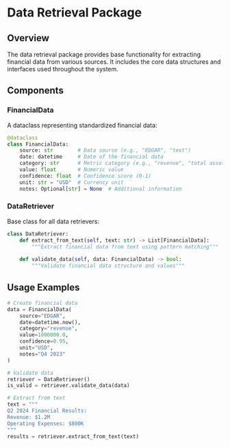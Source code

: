 # Data Retrieval Package

## Overview
The data retrieval package provides base functionality for extracting financial data from various sources. It includes the core data structures and interfaces used throughout the system.

## Components

### FinancialData
A dataclass representing standardized financial data:
```python
@dataclass
class FinancialData:
    source: str        # Data source (e.g., "EDGAR", "text")
    date: datetime     # Date of the financial data
    category: str      # Metric category (e.g., "revenue", "total assets")
    value: float       # Numeric value
    confidence: float  # Confidence score (0-1)
    unit: str = "USD"  # Currency unit
    notes: Optional[str] = None  # Additional information
```

### DataRetriever
Base class for all data retrievers:
```python
class DataRetriever:
    def extract_from_text(self, text: str) -> List[FinancialData]:
        """Extract financial data from text using pattern matching"""
        
    def validate_data(self, data: FinancialData) -> bool:
        """Validate financial data structure and values"""
```

## Usage Examples
```python
# Create financial data
data = FinancialData(
    source="EDGAR",
    date=datetime.now(),
    category="revenue",
    value=1000000.0,
    confidence=0.95,
    unit="USD",
    notes="Q4 2023"
)

# Validate data
retriever = DataRetriever()
is_valid = retriever.validate_data(data)

# Extract from text
text = """
Q2 2024 Financial Results:
Revenue: $1.2M
Operating Expenses: $800K
"""
results = retriever.extract_from_text(text)
``` 